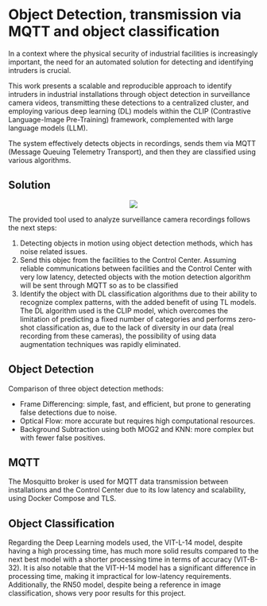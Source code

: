 # Object Detection, transmission via MQTT and object classification
In a context where the physical security of industrial facilities is increasingly important, the need for an automated solution for detecting and identifying intruders is crucial. 

This work presents a scalable and reproducible approach to identify intruders in industrial installations through object detection in surveillance camera videos, transmitting these detections to a centralized cluster, and employing various deep learning (DL) models within the CLIP (Contrastive Language-Image Pre-Training) framework, complemented with large language models (LLM). 

The system effectively detects objects in recordings, sends them via MQTT (Message Queuing Telemetry Transport), and then they are classified using various algorithms.

## Solution
<p align="center">
  <img src="https://github.com/user-attachments/assets/a629c440-3d8a-4da2-8663-8b07fa85d311" />
</p>

The provided tool used to analyze surveillance camera recordings follows the next steps:
1) Detecting objects in motion using object detection methods, which has noise related issues.
2) Send this objec from the facilities to the Control Center. Assuming reliable communications between facilities and the Control Center with very low latency, detected objects with the motion detection algorithm will be sent through MQTT so as to be classified
3) Identify the object with DL classification algorithms due to their ability to recognize complex patterns, with the added benefit of using TL models. The DL algorithm used is the CLIP model, which overcomes the limitation of predicting a fixed number of categories and performs zero-shot classification as, due to the lack of diversity in our data (real recording from these cameras), the possibility of using data augmentation techniques was rapidly eliminated.

## Object Detection
Comparison of three object detection methods: 
* Frame Differencing: simple, fast, and efficient, but prone to generating false detections due to noise.
* Optical Flow: more accurate but requires high computational resources.
* Background Subtraction using both MOG2 and KNN: more complex but with fewer false positives.

## MQTT
The Mosquitto broker is used for MQTT data transmission between installations and the Control Center due to its low latency and scalability, using Docker Compose and TLS.

## Object Classification
Regarding the Deep Learning models used, the VIT-L-14 model, despite having a high processing time, has much more solid results compared to the next best model with a shorter processing time in terms of accuracy (VIT-B-32). 
It is also notable that the VIT-H-14 model has a significant difference in processing time, making it impractical for low-latency requirements. 
Additionally, the RN50 model, despite being a reference in image classification, shows very poor results for this project.
